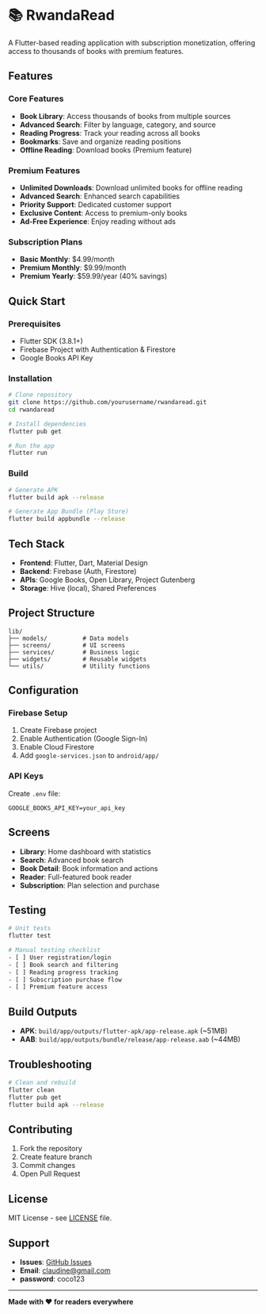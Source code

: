# 📚 RwandaRead

A Flutter-based reading application with subscription monetization, offering access to thousands of books with premium features.

##  Features

###  Core Features
- **Book Library**: Access thousands of books from multiple sources
- **Advanced Search**: Filter by language, category, and source
- **Reading Progress**: Track your reading across all books
- **Bookmarks**: Save and organize reading positions
- **Offline Reading**: Download books (Premium feature)

###  Premium Features
- **Unlimited Downloads**: Download unlimited books for offline reading
- **Advanced Search**: Enhanced search capabilities
- **Priority Support**: Dedicated customer support
- **Exclusive Content**: Access to premium-only books
- **Ad-Free Experience**: Enjoy reading without ads

###  Subscription Plans
- **Basic Monthly**: $4.99/month
- **Premium Monthly**: $9.99/month
- **Premium Yearly**: $59.99/year (40% savings)

##  Quick Start

### Prerequisites
- Flutter SDK (3.8.1+)
- Firebase Project with Authentication & Firestore
- Google Books API Key

### Installation
```bash
# Clone repository
git clone https://github.com/yourusername/rwandaread.git
cd rwandaread

# Install dependencies
flutter pub get

# Run the app
flutter run
```

### Build
```bash
# Generate APK
flutter build apk --release

# Generate App Bundle (Play Store)
flutter build appbundle --release
```

##  Tech Stack

- **Frontend**: Flutter, Dart, Material Design
- **Backend**: Firebase (Auth, Firestore)
- **APIs**: Google Books, Open Library, Project Gutenberg
- **Storage**: Hive (local), Shared Preferences

## Project Structure

```
lib/
├── models/          # Data models
├── screens/         # UI screens
├── services/        # Business logic
├── widgets/         # Reusable widgets
└── utils/           # Utility functions
```

##  Configuration

### Firebase Setup
1. Create Firebase project
2. Enable Authentication (Google Sign-In)
3. Enable Cloud Firestore
4. Add `google-services.json` to `android/app/`

### API Keys
Create `.env` file:
```env
GOOGLE_BOOKS_API_KEY=your_api_key
```

##  Screens

- **Library**: Home dashboard with statistics
- **Search**: Advanced book search
- **Book Detail**: Book information and actions
- **Reader**: Full-featured book reader
- **Subscription**: Plan selection and purchase

##  Testing

```bash
# Unit tests
flutter test

# Manual testing checklist
- [ ] User registration/login
- [ ] Book search and filtering
- [ ] Reading progress tracking
- [ ] Subscription purchase flow
- [ ] Premium feature access
```

##  Build Outputs

- **APK**: `build/app/outputs/flutter-apk/app-release.apk` (~51MB)
- **AAB**: `build/app/outputs/bundle/release/app-release.aab` (~44MB)

##  Troubleshooting

```bash
# Clean and rebuild
flutter clean
flutter pub get
flutter build apk --release
```

##  Contributing

1. Fork the repository
2. Create feature branch
3. Commit changes
4. Open Pull Request

##  License

MIT License - see [LICENSE](LICENSE) file.

## Support

- **Issues**: [GitHub Issues](https://github.com/yourusername/rwandaread/issues)
- **Email**: claudine@gmail.com
- **password**: coco123

---

**Made with ❤️ for readers everywhere**
